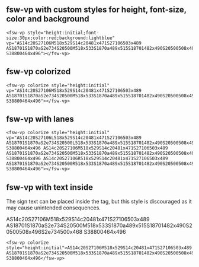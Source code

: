 
## fsw-vp with custom styles for height, font-size, color and background

<fsw-vp style="height:initial;font-size:30px;color:red;background:lightblue" vp="AS14c20S27106M518x529S14c20481x471S27106503x489 AS18701S1870aS2e734S20500M518x533S1870a489x515S18701482x490S20500508x496S2e734500x468 S38800464x496"></fsw-vp>

    <fsw-vp style="height:initial;font-size:30px;color:red;background:lightblue" vp="AS14c20S27106M518x529S14c20481x471S27106503x489 AS18701S1870aS2e734S20500M518x533S1870a489x515S18701482x490S20500508x496S2e734500x468 S38800464x496"></fsw-vp>

## fsw-vp colorized

<fsw-vp colorize style="height:initial" vp="AS14c20S27106M518x529S14c20481x471S27106503x489 AS18701S1870aS2e734S20500M518x533S1870a489x515S18701482x490S20500508x496S2e734500x468 S38800464x496"></fsw-vp>

    <fsw-vp colorize style="height:initial" vp="AS14c20S27106M518x529S14c20481x471S27106503x489 AS18701S1870aS2e734S20500M518x533S1870a489x515S18701482x490S20500508x496S2e734500x468 S38800464x496"></fsw-vp>

## fsw-vp with lanes

<fsw-vp colorize style="height:initial" vp="AS14c20S27106L518x529S14c20481x471S27106503x489 AS18701S1870aS2e734S20500L518x533S1870a489x515S18701482x490S20500508x496S2e734500x468 S38800464x496 AS14c20S27106M518x529S14c20481x471S27106503x489 AS18701S1870aS2e734S20500M518x533S1870a489x515S18701482x490S20500508x496S2e734500x468 S38800464x496 AS14c20S27106R518x529S14c20481x471S27106503x489 AS18701S1870aS2e734S20500R518x533S1870a489x515S18701482x490S20500508x496S2e734500x468 S38800464x496"></fsw-vp>

    <fsw-vp colorize style="height:initial" vp="AS14c20S27106L518x529S14c20481x471S27106503x489 AS18701S1870aS2e734S20500L518x533S1870a489x515S18701482x490S20500508x496S2e734500x468 S38800464x496 AS14c20S27106M518x529S14c20481x471S27106503x489 AS18701S1870aS2e734S20500M518x533S1870a489x515S18701482x490S20500508x496S2e734500x468 S38800464x496 AS14c20S27106R518x529S14c20481x471S27106503x489 AS18701S1870aS2e734S20500R518x533S1870a489x515S18701482x490S20500508x496S2e734500x468 S38800464x496"></fsw-vp>

## fsw-vp with text inside

The sign text can be placed inside the tag, but this style is discouraged as it may cause unintended consequences.

<fsw-vp colorize style="height:initial">AS14c20S27106M518x529S14c20481x471S27106503x489 AS18701S1870aS2e734S20500M518x533S1870a489x515S18701482x490S20500508x496S2e734500x468 S38800464x496</fsw-vp>

    <fsw-vp colorize style="height:initial">AS14c20S27106M518x529S14c20481x471S27106503x489 AS18701S1870aS2e734S20500M518x533S1870a489x515S18701482x490S20500508x496S2e734500x468 S38800464x496</fsw-vp>

